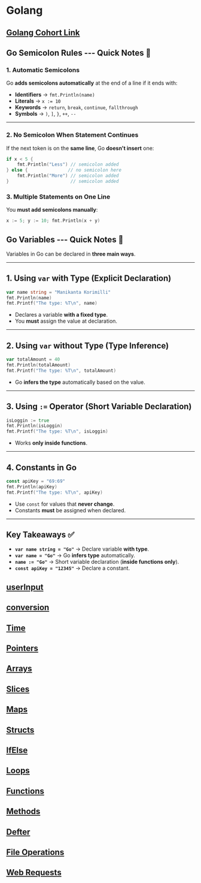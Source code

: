 # Golang

## [Golang Cohort Link ](https://petal-estimate-4e9.notion.site/Golang-cohort-1257dfd1073580238258fe25973c319b)

## Go Semicolon Rules --- Quick Notes 📝

### 1. Automatic Semicolons

Go **adds semicolons automatically** at the end of a line if it ends with:

- **Identifiers** → `fmt.Println(name)`
- **Literals** → `x := 10`
- **Keywords** → `return`, `break`, `continue`, `fallthrough`
- **Symbols** → `)`, `]`, `}`, `++`, `--`

---

### 2. No Semicolon When Statement Continues

If the next token is on the **same line**, Go **doesn't insert** one:

```go
if x < 5 {
    fmt.Println("Less") // semicolon added
} else {               // no semicolon here
    fmt.Println("More") // semicolon added
}                       // semicolon added
```

### 3. Multiple Statements on One Line

You **must add semicolons manually**:

```go
x := 5; y := 10; fmt.Println(x + y)
```

## Go Variables --- Quick Notes 📝

Variables in Go can be declared in **three main ways**.

---

## 1. Using `var` with Type (Explicit Declaration)

```go
var name string = "Manikanta Korimilli"
fmt.Println(name)
fmt.Printf("The type: %T\n", name)
```

- Declares a variable **with a fixed type**.
- You **must** assign the value at declaration.

---

## 2. Using `var` without Type (Type Inference)

```go
var totalAmount = 40
fmt.Println(totalAmount)
fmt.Printf("The type: %T\n", totalAmount)
```

- Go **infers the type** automatically based on the value.

---

## 3. Using `:=` Operator (Short Variable Declaration)

```go
isLoggin := true
fmt.Println(isLoggin)
fmt.Printf("The type: %T\n", isLoggin)
```

- Works **only inside functions**.

---

## 4. Constants in Go

```go
const apiKey = "69:69"
fmt.Println(apiKey)
fmt.Printf("The type: %T\n", apiKey)
```

- Use `const` for values that **never change**.
- Constants **must** be assigned when declared.

---

## Key Takeaways ✅

- **`var name string = "Go"`** → Declare variable **with type**.
- **`var name = "Go"`** → Go **infers type** automatically.
- **`name := "Go"`** → Short variable declaration (**inside functions
  only**).
- **`const apiKey = "12345"`** → Declare a constant.

## [userInput](/03userinput/main.go)

## [conversion](/04conversion/main.go)

## [Time](/05learn/main.go)

## [Pointers](/06mypointers/main.go)

## [Arrays](/07myarrays/main.go)

## [Slices](/08myslices/main.go)

## [Maps](/09mymaps/main.go)

## [Structs](/10mystructs/main.go)

## [IfElse](/11IfElse/main.go)

## [Loops](/12Loops/main.go)

## [Functions](/13Functions/main.go)

## [Methods](/14Methods/main.go)

## [Defter](/15Defer/main.go)

## [File Operations](/16Files/main.go)

## [Web Requests](/17WebRequests/main.go)
